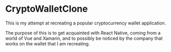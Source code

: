 # CryptoWalletClone

This is my attempt at recreating a popular cryptocurrency wallet application.

The purpose of this is to get acquainted with React Native, coming from a world of Vue and Xamarin, and to possibly be noticed by the company that works on the wallet that I am recreating.

